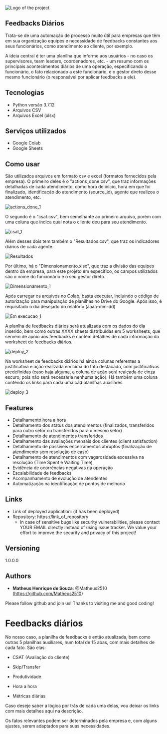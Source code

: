 ![Logo of the project](https://github.com/Matheus2510/Feedbacks_diarios/blob/main/folder/Feedback-Capa.jpg)
 
## Feedbacks Diários
 
Trata-se de uma automação de processo muito útil para empresas que têm em sua organização equipes e necessidade de feedbacks constantes aos seus funcionários, como atendimento ao cliente, por exemplo.

A ideia central é ter uma planilha que informe aos usuários - no caso os supervisores, team leaders, coordenadores, etc. - um resumo com os principais acontecimentos diários de uma operação, especificando o funcionário, o fato relacionado a este funcionário, e o gestor direto desse mesmo funcionário (o responsável por aplicar feedbacks a ele).

 
## Tecnologias

* Python versão 3.7.12
* Arquivos CSV
* Arquivos Excel (xlsx)


## Serviços utilizados
 
* Google Colab
* Google Sheets


## Como usar
 
São utilizados arquivos em formato csv e excel (formatos fornecidos pela empresa). O primeiro deles é o "actions_done.csv", que traz informações detalhadas de cada atendimento, como hora de início, hora em que foi finalizado, identificação do atendimento (source_id), agente que realizou o atendimento, etc.

![actions_done_1](https://github.com/Matheus2510/Feedbacks_diarios/blob/main/folder/actions_done_gif_1.gif) 

O segundo é o "csat.csv", bem semelhante ao primeiro arquivo, porém com uma coluna que indica qual nota o cliente deu para seu atendimento.

![csat_1](https://github.com/Matheus2510/Feedbacks_diarios/blob/main/folder/csat_gif_1.gif)

Além desses dois tem também o "Resultados.csv", que traz os indicadores diários de cada agente.

![Resultados](https://github.com/Matheus2510/Feedbacks_diarios/blob/main/folder/Feedbacks_diarios_img_resultados.png)

Por último, há o "Dimensionamento.xlsx", que traz a divisão das equipes dentro da empresa, para este projeto em específico, os campos utilizados são o nome do funcionário e o seu gestor direto.

![Dimensionamento_1](https://github.com/Matheus2510/Feedbacks_diarios/blob/main/folder/dimensionamento_gif_1.gif)


Após carregar os arquivos no Colab, basta executar, incluindo o código de autorização para manipulação de planilhas no Drive do Google. Após isso, é requisitado o dia desejado do relatório (aaaa-mm-dd)

![Em execucao_1](https://github.com/Matheus2510/Feedbacks_diarios/blob/main/folder/deploy_1.gif)
 
A planlha de feedbacks diários será atualizada com os dados do dia inserido, bem como outras XXXX sheets distribuídas em 5 worksheets, que servem de apoio aos feedbacks e contém detalhes de cada informação da worksheet de feedbacks diários.

![deploy_2](https://github.com/Matheus2510/Feedbacks_diarios/blob/main/folder/deploy_2.gif)

Na worksheet de feedbacks diários há ainda colunas referentes a justificativa e ação realizada em cima do fato destacado, com justificativas predefinidas (caso haja alguma, a coluna de ação será realçada de cinza escuro, pois não será necessária nenhuma ação). Há também uma coluna contendo os links para cada uma cad planilhas auxiliares.

![deploy_3](https://github.com/Matheus2510/Feedbacks_diarios/blob/main/folder/deploy_3.gif)


## Features

  - Detalhamento hora a hora
  - Detalhamento dos status dos atendimentos (finalizados, transferidos para outro setor ou transferidos para o mesmo setor)
  - Detalhamento de atendimentos transferidos
  - Detalhamento das avaliações mensais dos clientes (client satisfaction)
  - Detalhamento de possíveis encerramentos abruptos (finalização de atendimento sem resolução de caso)
  - Detalhamento de atendimentos com vagarosidade excessiva na resolução (Time Spent e Waiting Time)
  - Evidência de ocorrências negativas na operação
  - Escalabilidade de feedbacks
  - Acompanhamento de evolução de atendentes
  - Automatização na identificação de pontos de melhoria
 
 
## Links
 
  - Link of deployed application: (if has been deployed)
  - Repository: https://link_of_repository
    - In case of sensitive bugs like security vulnerabilities, please contact
      YOUR EMAIL directly instead of using issue tracker. We value your effort
      to improve the security and privacy of this project!
 
 
## Versioning
 
1.0.0.0
 
 
## Authors
 
* **Matheus Henrique de Souza**: @Matheus2510 (https://github.com/Matheus2510)
 
 
Please follow github and join us!
Thanks to visiting me and good coding!

# Feedbacks diários

No nosso caso, a planilha de feedbacks é então atualizada, bem como outras 5 planilhas auxiliares, num total de 15 abas, com mais detalhes de cada fato. São elas: 

- CSAT (Avaliação do cliente)

- Skip/Transfer

- Produtividade

- Hora a hora

- Métricas diárias

Caso deseje saber a lógica por trás de cada uma delas, vou deixar os links com mais detalhes aqui na descrição.

Os fatos relevantes podem ser determinados pela empresa e, com alguns ajustes, serem adaptados para suas necessidades.
